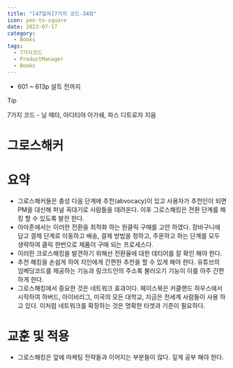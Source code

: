```yaml
---
title: "[47일차]7가지 코드-34장"
icon: pen-to-square
date: 2023-07-17
category:
  - Books
tags:
  - 7가지코드
  - ProductManager
  - Books
---
```


- 601 ~ 613p 설득 전까지

<!-- more -->

>[!tip]
>7가지 코드 - 닐 메타, 아디티야 아가쉐, 파스 디트로자 지음


# 그로스해커

# 요약

- 그로스해커들은 충성 다음 단계에 추천(abvocacy)이 있고 사용자가 추천인이 되면 PM을 대신해 퍼널 꼭대기로 사람들을 데려온다. 이후 그로스해킹은 전환 단계를 해킹 할 수 있도록 발전 한다.
- 아마존에서는 이러한 전환을 최적화 하는 원클릭 구매를 고안 하였다. 장바구니에 담고 결제 단계로 이동하고 배송, 결제 방법을 정하고, 주문하고 하는 단계를 모두 생략하여 클릭 한번으로 제품이 구매 되는 프로세스다.
- 이러한 크로스해킹을 발견하기 위해선 전환율에 대한 데티어를 잘 확인 해야 한다.
- 추천 해킹을 손쉽게 하여 지인에게 간편한 추천을 할 수 있게 해야 한다. 
유튜브의 임베딩코드를 제공하는 기능과 링크드인의 주소록 불러오기 기능이 이를 아주 간편하게 한다.
- 그로스해킹에서 중요한 것은 네트워크 효과이다. 페이스북은 커클랜드 하우스에서 시작하여 하버드, 아이비리그, 미국의 모든 대학교, 지금은 전세계 사람들이 사용 하고 있다. 이처럼 네트워크를 확장하는 것은 명확한 타겟과 기준이 필요하다.

# 교훈 및 적용

- 그로스해킹은 앞에 마케팅 전략들과 이어지는 부분들이 많다. 깊게 공부 해야 한다.